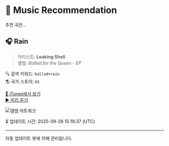 
# 🎵 Music Recommendation

추천 곡은...

## 🎧 Rain  
> 아티스트: **Leaking Shell**  
> 앨범: _Ballad for the Queen - EP_  

🔍 검색 키워드: `ballad+rain`  
🌎 국가 스토어: `US`

[🔗 iTunes에서 보기](https://music.apple.com/us/album/rain/553432908?i=553432944&uo=4)  
[▶️ 미리 듣기](https://audio-ssl.itunes.apple.com/itunes-assets/AudioPreview125/v4/1e/e9/34/1ee934f0-75b5-b68e-2ccb-e8ce6acaf871/mzaf_8158993837989424014.plus.aac.p.m4a)

![앨범 아트워크](https://is1-ssl.mzstatic.com/image/thumb/Music113/v4/90/dc/ae/90dcae5c-adea-4cdb-a822-a123e9dc29ff/4025858752907.png/100x100bb.jpg)

⏳ 업데이트 시간: 2025-09-28 15:19:37 (UTC)

---
자동 업데이트 봇에 의해 관리됩니다.
